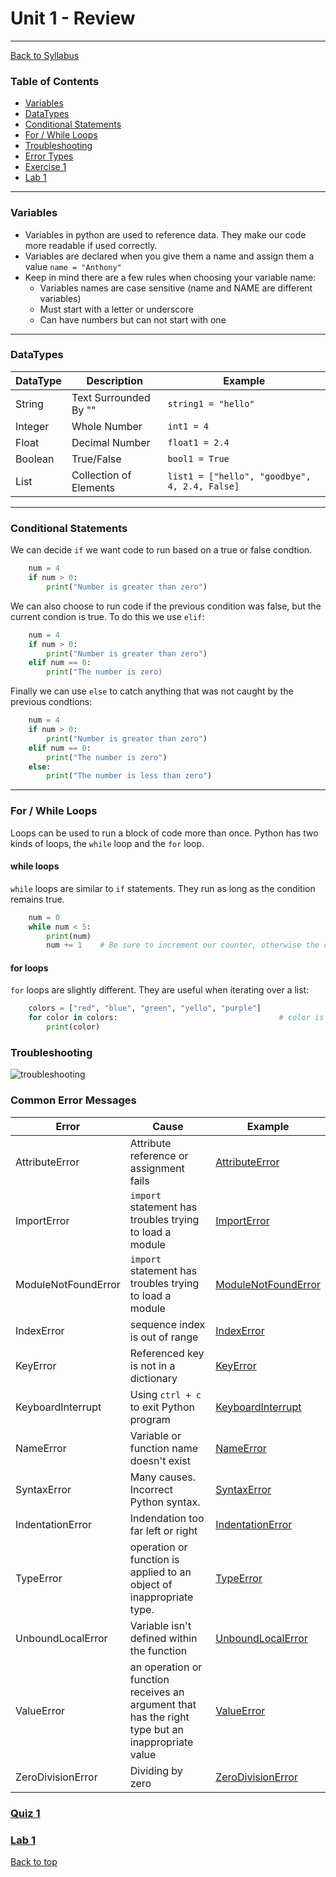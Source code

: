 # <a id="top"></a>Unit 1 - Review

---

[Back to Syllabus](https://github.com/PdxCodeGuild/Programming102#top)

### Table of Contents

- [Variables](#variables)
- [DataTypes](#datatypes)
- [Conditional Statements](#conditionals)
- [For / While Loops](#loops)
- [Troubleshooting](#troubleshooting)
- [Error Types](#errors)
- [Exercise 1](https://github.com/PdxCodeGuild/Programming102/blob/master/exercises/exercise1.md)
- [Lab 1](https://github.com/PdxCodeGuild/Programming102/blob/master/labs/lab1.md)

---

### <a id="variables"></a> Variables

- Variables in python are used to reference data. They make our code more readable if used correctly.
- Variables are declared when you give them a name and assign them a value `name = "Anthony"`
- Keep in mind there are a few rules when choosing your variable name:
  - Variables names are case sensitive (name and NAME are different variables)
  - Must start with a letter or underscore
  - Can have numbers but can not start with one

---

### <a id="datatypes"></a> DataTypes

| DataType | Description            | Example                                       |
| -------- | ---------------------- | --------------------------------------------- |
| String   | Text Surrounded By ""  | `string1 = "hello"`                           |
| Integer  | Whole Number           | `int1 = 4`                                    |
| Float    | Decimal Number         | `float1 = 2.4`                                |
| Boolean  | True/False             | `bool1 = True`                                |
| List     | Collection of Elements | `list1 = ["hello", "goodbye", 4, 2.4, False]` |

---

### <a id="conditionals"></a> Conditional Statements

We can decide `if` we want code to run based on a true or false condtion.

```python
    num = 4
    if num > 0:
        print("Number is greater than zero")
```

We can also choose to run code if the previous condition was false, but the current condion is true.
To do this we use `elif`:

```python
    num = 4
    if num > 0:
        print("Number is greater than zero")
    elif num == 0:
        print("The number is zero)
```

Finally we can use `else` to catch anything that was not caught by the previous condtions:

```python
    num = 4
    if num > 0:
        print("Number is greater than zero")
    elif num == 0:
        print("The number is zero")
    else:
        print("The number is less than zero")
```

---

### <a id="loops"></a> For / While Loops

Loops can be used to run a block of code more than once. Python has two kinds of loops, the `while` loop and the `for` loop.

#### while loops

`while` loops are similar to `if` statements. They run as long as the condition remains true.

```python
    num = 0
    while num < 5:
        print(num)
        num += 1    # Be sure to increment our counter, otherwise the condition would remain True forever
```

#### for loops

`for` loops are slightly different. They are useful when iterating over a list:

```python
    colors = ["red", "blue", "green", "yello", "purple"]
    for color in colors:                                    # color is a temporary variable name holding an element from colors
        print(color)
```

### <a id="troubleshooting"></a> Troubleshooting

![troubleshooting](https://github.com/PdxCodeGuild/Programming102/blob/master/resources/troubleshooting.jpeg)

### <a id="errors"></a> Common Error Messages

| Error               | Cause                                                                                            | Example                                                                                 |
| ------------------- | ------------------------------------------------------------------------------------------------ | --------------------------------------------------------------------------------------- |
| AttributeError      | Attribute reference or assignment fails                                                          | [AttributeError](https://repl.it/@dirtTastesGood/pythonattributeerrorexample)           |
| ImportError         | `import` statement has troubles trying to load a module                                          | [ImportError](https://repl.it/@dirtTastesGood/pythonimporterrorexample)                 |
| ModuleNotFoundError | `import` statement has troubles trying to load a module                                          | [ModuleNotFoundError](https://repl.it/@dirtTastesGood/pythonmodulenotfounderrorexample) |
| IndexError          | sequence index is out of range                                                                   | [IndexError](https://repl.it/@dirtTastesGood/pythonindexerrorexample)                   |
| KeyError            | Referenced key is not in a dictionary                                                            | [KeyError](https://repl.it/@dirtTastesGood/pythonkeyerrorexample)                       |
| KeyboardInterrupt   | Using `ctrl + c` to exit Python program                                                          | [KeyboardInterrupt](https://repl.it/@dirtTastesGood/pythonkeyboardinterruptexample)     |
| NameError           | Variable or function name doesn't exist                                                          | [NameError](https://repl.it/@dirtTastesGood/pythonnameerrorexample)                     |
| SyntaxError         | Many causes. Incorrect Python syntax.                                                            | [SyntaxError](https://repl.it/@dirtTastesGood/pythonsyntaxerrorexample)                 |
| IndentationError    | Indendation too far left or right                                                                | [IndentationError](https://repl.it/@dirtTastesGood/pythonindentationerrorexample)       |
| TypeError           | operation or function is applied to an object of inappropriate type.                             | [TypeError](https://repl.it/@dirtTastesGood/pythontypeerrorexample)                     |
| UnboundLocalError   | Variable isn't defined within the function                                                       | [UnboundLocalError](https://repl.it/@dirtTastesGood/pythonunboundlocalerrorexample)     |
| ValueError          | an operation or function receives an argument that has the right type but an inappropriate value | [ValueError](https://repl.it/@dirtTastesGood/pythonvalueerrorexample)                   |
| ZeroDivisionError   | Dividing by zero                                                                                 | [ZeroDivisionError](https://repl.it/@dirtTastesGood/pythonzerodivisionerrorexample)     |

### [Quiz 1](https://forms.gle/CZcvDzegTWyq6quPA)

### [Lab 1](https://github.com/PdxCodeGuild/Programming102/blob/master/labs/lab1.md)

[Back to top](#top)

